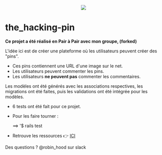 
<p align="center"> <img src="https://upload.wikimedia.org/wikipedia/commons/thumb/6/62/Ruby_On_Rails_Logo.svg/200px-Ruby_On_Rails_Logo.svg.png" target="_blank"> </p>

# the_hacking-pin 

**Ce projet a été réalisé en Pair à Pair avec mon groupe, (forked)**

L'idée ici est de créer une plateforme où les utilisateurs peuvent créer des "pins". 

- Ces pins contiennent une URL d'une image sur le net.
- Les utilisateurs peuvent commenter les pins. 
- Les utilisateurs **ne peuvent pas** commenter les commentaires.

Les modèles ont été générés avec les associations respectives, les migrations ont été faites, puis les validations ont été intégrée pour les modèles.

- 6 tests ont été fait pour ce projet. 

- Pour les faire tourner :

    ==> '$ rails test
    
- Retrouve les ressources :point_right: <a href="http://french.railstutorial.org/chapters/modeling-and-viewing-users-one#top">ICI </a>

Des questions ? @robin_hood sur slack 

